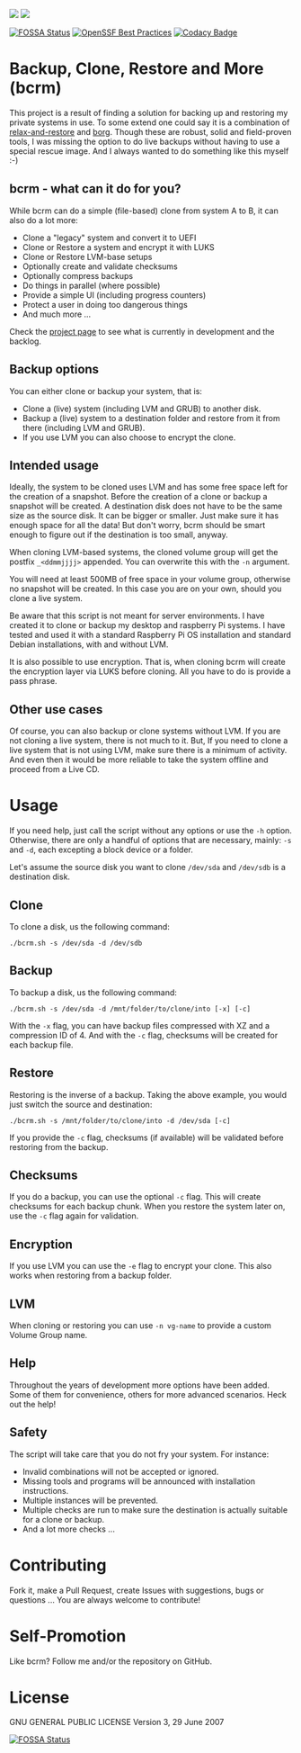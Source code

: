 ![](https://rawgit.com/Jeansen/assets/master/project-status.svg)
[![](https://rawgit.com/Jeansen/assets/master/license.svg)](LICENSE)

[//]: # ([![Build Status]&#40;https://travis-ci.org/Jeansen/bcrm.svg?branch=master&#41;]&#40;https://travis-ci.org/Jeansen/bcrm&#41;)
[![FOSSA Status](https://app.fossa.com/api/projects/git%2Bgithub.com%2FJeansen%2Fbcrm.svg?type=shield)](https://app.fossa.com/projects/git%2Bgithub.com%2FJeansen%2Fbcrm?ref=badge_shield)
[![OpenSSF Best Practices](https://www.bestpractices.dev/projects/8077/badge)](https://www.bestpractices.dev/projects/8077)
[![Codacy Badge](https://app.codacy.com/project/badge/Grade/1ee0a3245a3d433e8acfd1c56deea782)](https://app.codacy.com/gh/Jeansen/bcrm/dashboard?utm_source=gh&utm_medium=referral&utm_content=&utm_campaign=Badge_grade)

# Backup, Clone, Restore and More (bcrm)

This project is a result of finding a solution for backing up and restoring my private systems in use. To some extend
one could say it is a combination of [relax-and-restore](http://relax-and-recover.org) and
[borg](https://www.borgbackup.org). Though these are robust, solid and field-proven tools, I was missing the option to
do live backups without having to use a special rescue image. And I always wanted to do something like this myself :-)

## bcrm - what can it do for you?

While bcrm can do a simple (file-based) clone from system A to B, it can also do a lot more:

-   Clone a "legacy" system and convert it to UEFI
-   Clone or Restore a system and encrypt it with LUKS
-   Clone or Restore LVM-base setups
-   Optionally create and validate checksums
-   Optionally compress backups
-   Do things in parallel (where possible)
-   Provide a simple UI (including progress counters)
-   Protect a user in doing too dangerous things
-   And much more ... 

Check the [project page](https://github.com/Jeansen/bcrm/projects/1) to see what is currently in development and the 
backlog.

## Backup options

You can either clone or backup your system, that is:

-   Clone a (live) system (including LVM and GRUB) to another disk.
-   Backup a (live) system to a destination folder and restore from it from there (including LVM and GRUB).
-   If you use LVM you can also choose to encrypt the clone.

## Intended usage

Ideally, the system to be cloned uses LVM and has some free space left for the creation of a snapshot. Before the 
creation of a clone or backup a snapshot will be created. A destination disk does not have to be the same size as the
source disk. It can be bigger or smaller. Just make sure it has enough space for all the data! But don't worry, bcrm
should be smart enough to figure out if the destination is too small, anyway.

When cloning LVM-based systems, the cloned volume group will get the postfix `_<ddmmjjjj>` appended. You can
overwrite this with the `-n` argument.

You will need at least 500MB of free space in your volume group, otherwise no snapshot will be created. In this case you
are on your own, should you clone a live system.

Be aware that this script is not meant for server environments. I have created it to clone or backup my desktop and 
raspberry Pi systems. I have tested and used it with a standard Raspberry Pi OS installation and standard Debian installations,
with and without LVM.

It is also possible to use encryption. That is, when cloning bcrm will create the encryption layer via LUKS before cloning.
All you have to do is provide a pass phrase.

## Other use cases

Of course, you can also backup or clone systems without LVM. If you are not cloning a live system, there is not much to
it. But, If you need to clone a live system that is not using LVM, make sure there is a minimum of activity. And even 
then it would be more reliable to take the system offline and proceed from a Live CD.

# Usage

If you need help, just call the script without any options or use the `-h` option.  Otherwise, there are only a handful
of options that are necessary, mainly: `-s` and `-d`, each excepting a block device or a folder.

Let's assume the source disk you want to clone `/dev/sda` and `/dev/sdb` is a destination disk.

## Clone

To clone a disk, us the following command:

    ./bcrm.sh -s /dev/sda -d /dev/sdb

## Backup

To backup a disk, us the following command:

    ./bcrm.sh -s /dev/sda -d /mnt/folder/to/clone/into [-x] [-c]

With the `-x` flag, you can have backup files compressed with XZ and a compression ID of 4. 
And with the `-c` flag, checksums will be created for each backup file.

## Restore

Restoring is the inverse of a backup. Taking the above example, you would just switch the source and
destination:

    ./bcrm.sh -s /mnt/folder/to/clone/into -d /dev/sda [-c]

If you provide the `-c` flag, checksums (if available) will be validated before restoring from the backup.

## Checksums

If you do a backup, you can use the optional `-c` flag. This will create checksums for each backup chunk. When you
restore the system later on, use the `-c` flag again for validation.

## Encryption

If you use LVM you can use the `-e` flag to encrypt your clone. This also works when restoring from a backup folder.

## LVM

When cloning or restoring you can use `-n vg-name` to provide a custom Volume Group name.

## Help

Throughout the years of development more options have been added. Some of them for convenience, others for more advanced scenarios.
Heck out the help!

## Safety

The script will take care that you do not fry your system. For instance:

- Invalid combinations will not be accepted or ignored.
- Missing tools and programs will be announced with installation instructions. 
- Multiple instances will be prevented.
- Multiple checks are run to make sure the destination is actually suitable for a clone or backup.
- And a lot more checks ...

# Contributing

Fork it, make a Pull Request, create Issues with suggestions, bugs or questions ... You are always welcome to contribute!

# Self-Promotion

Like bcrm? Follow me and/or the repository on GitHub.

# License

GNU GENERAL PUBLIC LICENSE Version 3, 29 June 2007


[![FOSSA Status](https://app.fossa.com/api/projects/git%2Bgithub.com%2FJeansen%2Fbcrm.svg?type=large)](https://app.fossa.com/projects/git%2Bgithub.com%2FJeansen%2Fbcrm?ref=badge_large)
